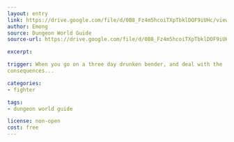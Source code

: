 ```yaml
---
layout: entry
link: https://drive.google.com/file/d/0B8_Fz4m5hcoiTXpTbklDOF9iUHc/view
author: Emong
source: Dungeon World Guide
source-url: https://drive.google.com/file/d/0B8_Fz4m5hcoiTXpTbklDOF9iUHc/view

excerpt:

trigger: When you go on a three day drunken bender, and deal with the
consequences...

categories:
- fighter

tags:
- dungeon world guide

license: non-open
cost: free
---
```

